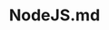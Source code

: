 ---
layout: post
title: NodeJS.md
categories: [NodeJS]
description: NodeJS
keywords: NodeJS
mermaid: false
sequence: false
flow: false
mathjax: false
mindmap: false
mindmap2: false
---